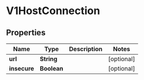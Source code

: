 

# V1HostConnection


## Properties

| Name | Type | Description | Notes |
|------------ | ------------- | ------------- | -------------|
|**url** | **String** |  |  [optional] |
|**insecure** | **Boolean** |  |  [optional] |



